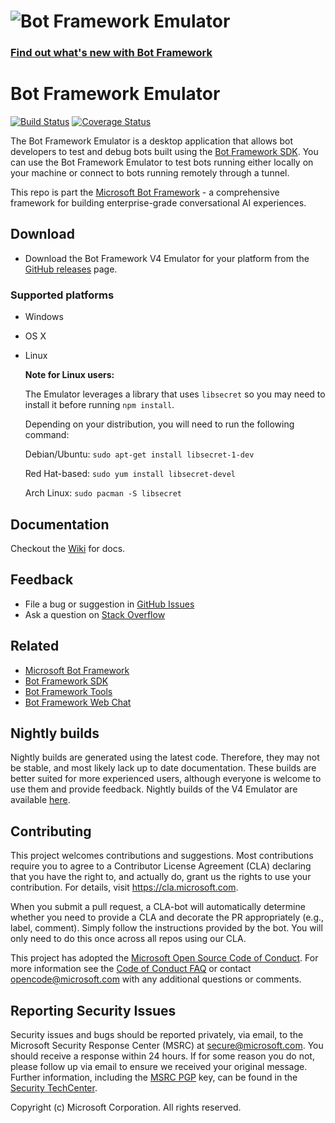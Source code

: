 # ![Bot Framework Emulator](./docs/media/BotFrameworkEmulator_header.png)

### [Find out what's new with Bot Framework](https://github.com/Microsoft/botframework/blob/master/whats-new.md#whats-new)

# Bot Framework Emulator
[![Build Status](https://fuselabs.visualstudio.com/BotFramework-Emulator/_apis/build/status/%5BV4%20-%20Nightly%5D%20Master%20Build?branchName=master)](https://fuselabs.visualstudio.com/BotFramework-Emulator/_build/latest?definitionId=419&branchName=master) [![Coverage Status](https://coveralls.io/repos/github/Microsoft/BotFramework-Emulator/badge.svg?branch=master)](https://coveralls.io/github/Microsoft/BotFramework-Emulator?branch=master)

The Bot Framework Emulator is a desktop application that allows bot developers to test and debug bots built using the [Bot Framework SDK](https://github.com/microsoft/botbuilder). You can use the Bot Framework Emulator to test bots running either locally on your machine or connect to bots running remotely through a tunnel.

This repo is part the [Microsoft Bot Framework](https://github.com/microsoft/botframework) - a comprehensive framework for building enterprise-grade conversational AI experiences.


## Download

* Download the Bot Framework V4 Emulator for your platform from the [GitHub releases](https://github.com/Microsoft/BotFramework-Emulator/releases/latest) page.

### Supported platforms

* Windows
* OS X
* Linux 

  **Note for Linux users:**

  The Emulator leverages a library that uses `libsecret` so you may need to install it before running `npm install`.

  Depending on your distribution, you will need to run the following command:

  Debian/Ubuntu: `sudo apt-get install libsecret-1-dev`

  Red Hat-based: `sudo yum install libsecret-devel`
  
  Arch Linux: `sudo pacman -S libsecret`

## Documentation

Checkout the [Wiki](https://github.com/Microsoft/BotFramework-Emulator/wiki) for docs.

## Feedback

* File a bug or suggestion in [GitHub Issues](https://github.com/Microsoft/BotFramework-Emulator/blob/v4/CONTRIBUTING.md#submitting-issues)
* Ask a question on [Stack Overflow](https://stackoverflow.com/questions/tagged/botframework)

## Related

* [Microsoft Bot Framework](https://github.com/Microsoft/botframework)
* [Bot Framework SDK](https://github.com/Microsoft/BotBuilder)
* [Bot Framework Tools](https://github.com/Microsoft/BotBuilder-Tools)
* [Bot Framework Web Chat](https://github.com/Microsoft/BotFramework-WebChat)

## Nightly builds

Nightly builds are generated using the latest code. Therefore, they may not be stable, and most likely lack up to date documentation. These builds are better suited for more experienced users, although everyone is welcome to use them and provide feedback. Nightly builds of the V4 Emulator are available [here](https://github.com/Microsoft/botframework-emulator-nightlies/releases).

## Contributing

This project welcomes contributions and suggestions.  Most contributions require you to agree to a
Contributor License Agreement (CLA) declaring that you have the right to, and actually do, grant us
the rights to use your contribution. For details, visit https://cla.microsoft.com.

When you submit a pull request, a CLA-bot will automatically determine whether you need to provide
a CLA and decorate the PR appropriately (e.g., label, comment). Simply follow the instructions
provided by the bot. You will only need to do this once across all repos using our CLA.

This project has adopted the [Microsoft Open Source Code of Conduct](https://opensource.microsoft.com/codeofconduct/).
For more information see the [Code of Conduct FAQ](https://opensource.microsoft.com/codeofconduct/faq/) or
contact [opencode@microsoft.com](mailto:opencode@microsoft.com) with any additional questions or comments.

## Reporting Security Issues
Security issues and bugs should be reported privately, via email, to the Microsoft Security Response Center (MSRC) at [secure@microsoft.com](mailto:secure@microsoft.com). You should receive a response within 24 hours. If for some reason you do not, please follow up via email to ensure we received your original message. Further information, including the [MSRC PGP](https://technet.microsoft.com/en-us/security/dn606155) key, can be found in the [Security TechCenter](https://technet.microsoft.com/en-us/security/default).

Copyright (c) Microsoft Corporation. All rights reserved.
